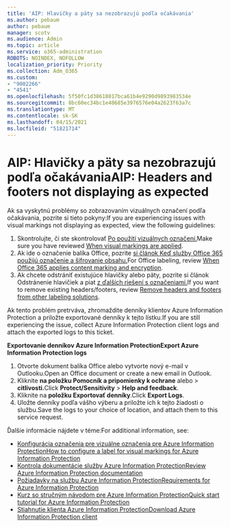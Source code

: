 ```yaml
---
title: 'AIP: Hlavičky a päty sa nezobrazujú podľa očakávania'
ms.author: pebaum
author: pebaum
manager: scotv
ms.audience: Admin
ms.topic: article
ms.service: o365-administration
ROBOTS: NOINDEX, NOFOLLOW
localization_priority: Priority
ms.collection: Adm_O365
ms.custom:
- "9002266"
- "4541"
ms.openlocfilehash: 5f50fc1d38618017bca61b4e9290d9893983534e
ms.sourcegitcommit: 8bc60ec34bc1e40685e3976576e04a2623f63a7c
ms.translationtype: MT
ms.contentlocale: sk-SK
ms.lasthandoff: 04/15/2021
ms.locfileid: "51821714"
---
```

# <a name="aip-headers-and-footers-not-displaying-as-expected"></a><span data-ttu-id="66241-102">AIP: Hlavičky a päty sa nezobrazujú podľa očakávania</span><span class="sxs-lookup"><span data-stu-id="66241-102">AIP: Headers and footers not displaying as expected</span></span>

<span data-ttu-id="66241-103">Ak sa vyskytnú problémy so zobrazovaním vizuálnych označení podľa očakávania, pozrite si tieto pokyny:</span><span class="sxs-lookup"><span data-stu-id="66241-103">If you are experiencing issues with visual markings not displaying as expected, view the following guidelines:</span></span>

1. <span data-ttu-id="66241-104">Skontrolujte, či ste skontrolovať [Po použití vizuálnych označení.](https://docs.microsoft.com/azure/information-protection/configure-policy-markings#when-visual-markings-are-applied)</span><span class="sxs-lookup"><span data-stu-id="66241-104">Make sure you have reviewed [When visual markings are applied](https://docs.microsoft.com/azure/information-protection/configure-policy-markings#when-visual-markings-are-applied).</span></span>
2. <span data-ttu-id="66241-105">Ak ide o označenie balíka Office, pozrite [si článok Keď služby Office 365 použijú označenie a šifrovanie obsahu.](https://docs.microsoft.com/microsoft-365/compliance/sensitivity-labels-office-apps#when-office-apps-apply-content-marking-and-encryption)</span><span class="sxs-lookup"><span data-stu-id="66241-105">For Office labeling, review [When Office 365 applies content marking and encryption](https://docs.microsoft.com/microsoft-365/compliance/sensitivity-labels-office-apps#when-office-apps-apply-content-marking-and-encryption).</span></span>
3. <span data-ttu-id="66241-106">Ak chcete odstrániť existujúce hlavičky alebo päty, pozrite si článok Odstránenie hlavičiek a piat [z ďalších riešení s označeniami.](https://docs.microsoft.com/azure/information-protection/rms-client/client-admin-guide-customizations#remove-headers-and-footers-from-other-labeling-solutions)</span><span class="sxs-lookup"><span data-stu-id="66241-106">If you want to remove existing headers/footers, review [Remove headers and footers from other labeling solutions](https://docs.microsoft.com/azure/information-protection/rms-client/client-admin-guide-customizations#remove-headers-and-footers-from-other-labeling-solutions).</span></span>

<span data-ttu-id="66241-107">Ak tento problém pretrváva, zhromaždite denníky klientov Azure Information Protection a priložte exportované denníky k tejto lístku.</span><span class="sxs-lookup"><span data-stu-id="66241-107">If you are still experiencing the issue, collect Azure Information Protection client logs and attach the exported logs to this ticket.</span></span>

<span data-ttu-id="66241-108">**Exportovanie denníkov Azure Information Protection**</span><span class="sxs-lookup"><span data-stu-id="66241-108">**Export Azure Information Protection logs**</span></span>

1. <span data-ttu-id="66241-109">Otvorte dokument balíka Office alebo vytvorte nový e-mail v Outlooku.</span><span class="sxs-lookup"><span data-stu-id="66241-109">Open an Office document or create a new email in Outlook.</span></span>
2. <span data-ttu-id="66241-110">Kliknite **na položku Pomocník a pripomienky k ochrane** alebo  >  **citlivosti.**</span><span class="sxs-lookup"><span data-stu-id="66241-110">Click **Protect/Sensitivity** > **Help and feedback**.</span></span>
3. <span data-ttu-id="66241-111">Kliknite na **položku Exportovať denníky**.</span><span class="sxs-lookup"><span data-stu-id="66241-111">Click **Export Logs**.</span></span>
4. <span data-ttu-id="66241-112">Uložte denníky podľa vášho výberu a priložte ich k tejto žiadosti o službu.</span><span class="sxs-lookup"><span data-stu-id="66241-112">Save the logs to your choice of location, and attach them to this service request.</span></span>

<span data-ttu-id="66241-113">Ďalšie informácie nájdete v téme:</span><span class="sxs-lookup"><span data-stu-id="66241-113">For additional information, see:</span></span>

- [<span data-ttu-id="66241-114">Konfigurácia označenia pre vizuálne označenia pre Azure Information Protection</span><span class="sxs-lookup"><span data-stu-id="66241-114">How to configure a label for visual markings for Azure Information Protection</span></span>](https://docs.microsoft.com/azure/information-protection/configure-policy-markings)
- [<span data-ttu-id="66241-115">Kontrola dokumentácie služby Azure Information Protection</span><span class="sxs-lookup"><span data-stu-id="66241-115">Review Azure Information Protection documentation</span></span>](https://docs.microsoft.com/azure/information-protection/what-is-information-protection)
- [<span data-ttu-id="66241-116">Požiadavky na službu Azure Information Protection</span><span class="sxs-lookup"><span data-stu-id="66241-116">Requirements for Azure Information Protection</span></span>](https://docs.microsoft.com/azure/information-protection/get-started/requirements)
- [<span data-ttu-id="66241-117">Kurz so stručným návodom pre Azure Information Protection</span><span class="sxs-lookup"><span data-stu-id="66241-117">Quick start tutorial for Azure Information Protection</span></span>](https://docs.microsoft.com/azure/information-protection/get-started/infoprotect-quick-start-tutorial)
- [<span data-ttu-id="66241-118">Stiahnutie klienta Azure Information Protection</span><span class="sxs-lookup"><span data-stu-id="66241-118">Download Azure Information Protection client</span></span>](https://www.microsoft.com/download/details.aspx?id=53018)
